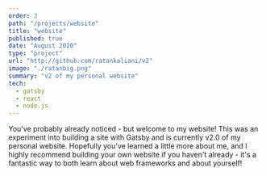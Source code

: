 ```yaml
---
order: 3
path: "/projects/website"
title: "website"
published: true
date: "August 2020"
type: "project"
url: "http://github.com/ratankaliani/v2"
image: "./ratanbig.png"
summary: "v2 of my personal website"
tech:
  - gatsby
  - react
  - node.js
---
```


You've probably already noticed - but welcome to my website! This was an experiment into building a site with Gatsby and is currently v2.0 of my personal website. Hopefully you've learned a little more about me, and I highly recommend building your own website if you haven't already - it's a fantastic way to both learn about web frameworks and about yourself!
